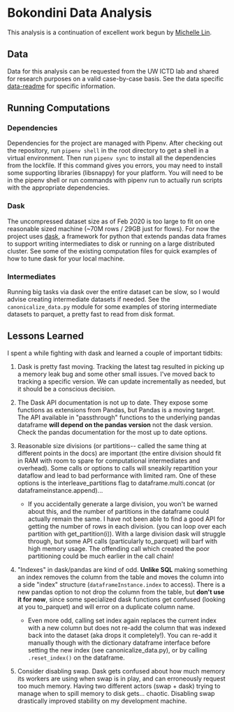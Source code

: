 # Bokondini Data Analysis

This analysis is a continuation of excellent work begun by [Michelle
Lin](https://github.com/IntOwl).

## Data

Data for this analysis can be requested from the UW ICTD lab and
shared for research purposes on a valid case-by-case basis. See the
data specific [data-readme](data/README.md) for specific information.

## Running Computations

### Dependencies

Dependencies for the project are managed with Pipenv. After checking
out the repository, run `pipenv shell` in the root directory to get a
shell in a virtual environment. Then run `pipenv sync` to install all
the dependencies from the lockfile. If this command gives you errors,
you may need to install some supporting libraries (libsnappy) for your
platform. You will need to be in the pipenv shell or run commands with
pipenv run to actually run scripts with the appropriate dependencies.

### Dask
The uncompressed dataset size as of Feb 2020 is too large to fit on
one reasonable sized machine (~70M rows / 29GB just for flows). For
now the project uses [dask](https://docs.dask.org/en/latest/), a
framework for python that extends pandas data frames to support
writing intermediates to disk or running on a large distributed
cluster. See some of the existing computation files for quick examples
of how to tune dask for your local machine.

### Intermediates
Running big tasks via dask over the entire dataset can be slow, so I
would advise creating intermediate datasets if needed. See the
`canonicalize_data.py` module for some examples of storing
intermediate datasets to parquet, a pretty fast to read from disk
format.

## Lessons Learned

I spent a while fighting with dask and learned a couple of important
tidbits:

1. Dask is pretty fast moving. Tracking the latest tag resulted in
   picking up a memory leak bug and some other small issues. I've
   moved back to tracking a specific version. We can update
   incrementally as needed, but it should be a conscious decision.

2. The Dask API documentation is not up to date. They expose some
   functions as extensions from Pandas, but Pandas is a moving
   target. The API available in "passthrough" functions to the
   underlying pandas dataframe __will depend on the pandas version__
   not the dask version. Check the pandas documentation for the most
   up to date options.

3. Reasonable size divisions (or partitions-- called the same thing at
   different points in the docs) are important (the entire division
   should fit in RAM with room to spare for computational
   intermediates and overhead). Some calls or options to calls will
   sneakily repartition your dataflow and lead to bad performance with
   limited ram. One of these options is the interleave_partitions flag
   to dataframe.multi.concat (or dataframeinstance.append)...

   * If you accidentally generate a large division, you won't be
     warned about this, and the number of partitions in the dataframe
     could actually remain the same. I have not been able to find a
     good API for getting the number of rows in each division. (you
     can loop over each partition with get_partition(i)).  With a
     large division dask will struggle through, but some API calls
     (particularly to_parquet) will barf with high memory usage. The
     offending call which created the poor partitioning could be much
     earlier in the call chain!

4. "Indexes" in dask/pandas are kind of odd. __Unlike SQL__ making
   something an index removes the column from the table and moves the
   column into a side "index" structure (`dataframeInstance.index` to
   access). There is a new pandas option to not drop the column from
   the table, but __don't use it for now__, since some specialized
   dask functions get confused (looking at you to_parquet) and will
   error on a duplicate column name.

   * Even more odd, calling set index again replaces the current index
     with a new column but does not re-add the column that was indexed
     back into the dataset (aka drops it completely!). You can re-add
     it manually though with the dictionary dataframe interface before
     setting the new index (see canonicalize_data.py), or by calling
     `.reset_index()` on the dataframe.

5. Consider disabling swap. Dask gets confused about how much memory
   its workers are using when swap is in play, and can erroneously
   request too much memory. Having two different actors (swap + dask)
   trying to manage when to spill memory to disk gets... chaotic. Disabling swap
   drastically improved stability on my development machine.
